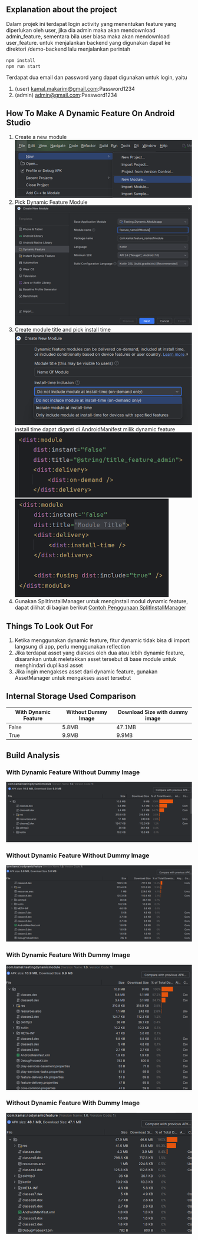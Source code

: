 ## Explanation about the project

Dalam projek ini terdapat login activity yang menentukan feature yang diperlukan oleh user, jika dia admin maka akan mendownload admin_feature, sementara bila user biasa maka akan mendownload user_feature. untuk menjalankan backend yang digunakan dapat ke direktori /demo-backend lalu menjalankan perintah

```
npm install
npm run start
```

Terdapat dua email dan password yang dapat digunakan untuk login, yaitu

1. (user) kamal.makarim@gmail.com:Password1234
2. (admin) admin@gmail.com:Password1234

## How To Make A Dynamic Feature On Android Studio

1. Create a new module
   ![alt text](./md-image/createModule.png)
2. Pick Dynamic Feature Module
   ![alt text](./md-image/createDynamicFeature.png)
3. Create module title and pick install time
   ![alt text](./md-image/dynamicFeatureOptions.png)
   install time dapat diganti di AndroidManifest milik dynamic feature
   ![alt text](./md-image/on-demand-manifest.png)
   ![alt text](./md-image/instant-manifest.png)
4. Gunakan SplitInstallManager untuk menginstall modul dynamic feature, dapat dilihat di bagian berikut
   [Contoh Penggunaan SplitInstallManager](https://github.com/kamalMakarim/testing-dynamic-feature/blob/main/TestingDynamicModule/app/src/main/java/com/kamal/testingdynamicmodule/dynamic_module/DynamicModuleDownloadUtil.kt)

## Things To Look Out For

1. Ketika menggunakan dynamic feature, fitur dynamic tidak bisa di import langsung di app, perlu menggunakan reflection
2. Jika terdapat asset yang diakses oleh dua atau lebih dynamic feature, disarankan untuk meletakkan asset tersebut di base module untuk menghindari duplikasi asset
3. Jika ingin mengakses asset dari dynamic feature, gunakan AssetManager untuk mengakses asset tersebut

## Internal Storage Used Comparison

| With Dynamic Feature | Without Dummy Image | Download Size with dummy image |
| -------------------- | ------------------- | ------------------------------ |
| False                | 5.8MB               | 47.1MB                         |
| True                 | 9.9MB               | 9.9MB                          |

## Build Analysis

### With Dynamic Feature Without Dummy Image

![alt text](./md-image/apkAnalysis_dynamicFeature.png)

### Without Dynamic Feature Without Dummy Image

![alt text](./md-image/apkAnalysis_noDynamicFeature.png)

### With Dynamic Feature With Dummy Image

![alt text](./md-image/apkAnalysis_dynamicFeatureWithImage.png)

### Without Dynamic Feature With Dummy Image

![alt text](./md-image/apkAnalysis_noDynamicFeatureWithImage.png)
